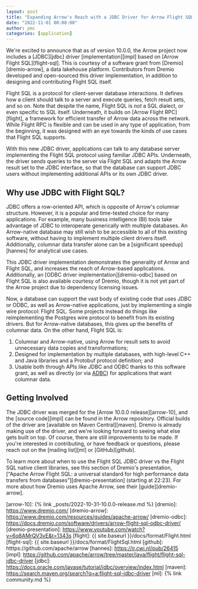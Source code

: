 ```yaml
---
layout: post
title: "Expanding Arrow's Reach with a JDBC Driver for Arrow Flight SQL"
date: "2022-11-01 00:00:00"
author: pmc
categories: [application]
---
```

<!--
{% comment %}
Licensed to the Apache Software Foundation (ASF) under one or more
contributor license agreements.  See the NOTICE file distributed with
this work for additional information regarding copyright ownership.
The ASF licenses this file to you under the Apache License, Version 2.0
(the "License"); you may not use this file except in compliance with
the License.  You may obtain a copy of the License at

http://www.apache.org/licenses/LICENSE-2.0

Unless required by applicable law or agreed to in writing, software
distributed under the License is distributed on an "AS IS" BASIS,
WITHOUT WARRANTIES OR CONDITIONS OF ANY KIND, either express or implied.
See the License for the specific language governing permissions and
limitations under the License.
{% endcomment %}
-->

We're excited to announce that as of version 10.0.0, the Arrow project
now includes a [JDBC][jdbc] driver [implementation][impl] based on
[Arrow Flight SQL][flight-sql].  This is courtesy of a software grant
from [Dremio][dremio-arrow], a data lakehouse platform. Contributors
from Dremio developed and open-sourced this driver implementation, in
addition to designing and contributing Flight SQL itself.

Flight SQL is a protocol for client-server database interactions.  It
defines how a client should talk to a server and execute queries,
fetch result sets, and so on.  Note that despite the name, Flight SQL
is *not* a SQL dialect, or even specific to SQL itself.  Underneath,
it builds on [Arrow Flight RPC][flight], a framework for efficient
transfer of Arrow data across the network.  While Flight RPC is
flexible and can be used in any type of application, from the
beginning, it was designed with an eye towards the kinds of use cases
that Flight SQL supports.

With this new JDBC driver, applications can talk to any database
server implementing the Flight SQL protocol using familiar JDBC APIs.
Underneath, the driver sends queries to the server via Flight SQL and
adapts the Arrow result set to the JDBC interface, so that the
database can support JDBC users without implementing additional APIs
or its own JDBC driver.

## Why use JDBC with Flight SQL?

JDBC offers a row-oriented API, which is opposite of Arrow's columnar
structure.  However, it is a popular and time-tested choice for many
applications.  For example, many business intelligence (BI) tools take
advantage of JDBC to interoperate generically with multiple databases.
An Arrow-native database may still wish to be accessible to all of
this existing software, without having to implement multiple client
drivers itself.  Additionally, columnar data transfer alone can be a
[significant speedup][hannes] for analytical use cases.

This JDBC driver implementation demonstrates the generality of Arrow
and Flight SQL, and increases the reach of Arrow-based applications.
Additionally, an [ODBC driver implementation][dremio-odbc] based on
Flight SQL is also available courtesy of Dremio, though it is not yet
part of the Arrow project due to dependency licensing issues.

Now, a database can support the vast body of existing code that uses
JDBC or ODBC, as well as Arrow-native applications, just by
implementing a single wire protocol: Flight SQL.  Some projects
instead do things like reimplementing the Postgres wire protocol to
benefit from its existing drivers.  But for Arrow-native databases,
this gives up the benefits of columnar data.  On the other hand,
Flight SQL is:

1. Columnar and Arrow-native, using Arrow for result sets to avoid
   unnecessary data copies and transformations;
2. Designed for implementation by multiple databases, with high-level
   C++ and Java libraries and a Protobuf protocol definition; and
3. Usable both through APIs like JDBC and ODBC thanks to this software
   grant, as well as directly (or via [ADBC][adbc]) for applications
   that want columnar data.

## Getting Involved

The JDBC driver was merged for the [Arrow 10.0.0 release][arrow-10], and
the [source code][impl] can be found in the Arrow repository.
Official builds of the driver are [available on Maven Central][maven].
Dremio is already making use of the driver, and we're looking forward
to seeing what else gets built on top.  Of course, there are still
improvements to be made.  If you're interested in contributing, or
have feedback or questions, please reach out on the [mailing list][ml]
or [GitHub][github].

To learn more about when to use the Flight SQL JDBC driver vs the
Flight SQL native client libraries, see this section of Dremio's
presentation, [“Apache Arrow Flight SQL: a universal standard for high
performance data transfers from databases”][dremio-presentation]
(starting at 22:23).  For more about how Dremio uses Apache Arrow, see
their [guide][dremio-arrow].

[adbc]: htttps://github.com/apache/arrow-adbc
[arrow-10]: {% link _posts/2022-10-31-10.0.0-release.md %}
[dremio]: https://www.dremio.com/
[dremio-arrow]: https://www.dremio.com/resources/guides/apache-arrow/
[dremio-odbc]: https://docs.dremio.com/software/drivers/arrow-flight-sql-odbc-driver/
[dremio-presentation]: https://www.youtube.com/watch?v=6q8AMrQV3vE&t=1343s
[flight]: {{ site.baseurl }}/docs/format/Flight.html
[flight-sql]: {{ site.baseurl }}/docs/format/FlightSql.html
[github]: htttps://github.com/apache/arrow
[hannes]: https://ir.cwi.nl/pub/26415
[impl]: https://github.com/apache/arrow/tree/master/java/flight/flight-sql-jdbc-driver
[jdbc]: https://docs.oracle.com/javase/tutorial/jdbc/overview/index.html
[maven]: https://search.maven.org/search?q=a:flight-sql-jdbc-driver
[ml]: {% link community.md %}
